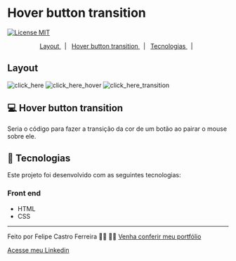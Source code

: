 <p align="center">
  <h1> Hover button transition </h1>
  <a href="https://github.com/neliocursos/exemplo-readme/blob/main/LICENSE"><img src="https://img.shields.io/npm/l/react" alt="License MIT"/></a>
  <!-- Seria muito importante colocar as outras imagens do projeto logo em seguida -->
</p>

<p align="center">
  <a href="#-Layout"> Layout </a> &nbsp;&nbsp;|&nbsp;&nbsp;
  <a href="#-Hover_button_transition"> Hover button transition </a> &nbsp;&nbsp;|&nbsp;&nbsp;
  <a href="#-Tecnologias"> Tecnologias </a> &nbsp;&nbsp;|&nbsp;&nbsp;
</p>

## Layout
![click_here](https://user-images.githubusercontent.com/78516563/132695512-7f4624ed-e654-49c2-8e50-28e192dcffe1.png)
![click_here_hover](https://user-images.githubusercontent.com/78516563/132695519-4286d930-39ea-46fe-9628-eb46ec9f3d83.png)
![click_here_transition](https://user-images.githubusercontent.com/78516563/132695520-f77cd0e6-e104-448f-8110-1e21f91ee18d.png)


## 💻 Hover button transition

Seria o código para fazer a transição da cor de um botão ao pairar o mouse sobre ele.
  
## 🚀 Tecnologias

Este projeto foi desenvolvido com as seguintes tecnologias: 

### Front end
- HTML
- CSS

---

Feito por Felipe Castro Ferreira 👦🏻 👋🏻 [Venha conferir meu portfólio](https://www.githubpages.com/FelipeCastro2021/portfolio)
  
[Acesse meu Linkedin](https://www.linkedin.com/in/felipe-castro-ferreira/)
